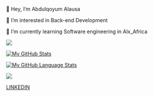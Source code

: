 👋 Hey, I’m Abdulqoyum Alausa

👀 I’m interested in Back-end Development

🌱 I’m currently learning Software engineering in Alx_Africa



![](https://visitor-badge.laobi.icu/badge?page_id=Alausa2001.Alausa2001)


[![My GitHub Stats](https://github-readme-stats.vercel.app/api/?username=Alausa2001&count_private=true&theme=tokyonight&showicons=true)]()

[![My GitHub Language Stats](https://github-readme-stats.vercel.app/api/top-langs/?username=Alausa2001&langs_count=5&theme=tokyonight)]()

<img src="https://github-readme-streak-stats.herokuapp.com/?user=Alausa2001"/>




[LINKEDIN](https://linkedin.com/in/abdulqoyum-alausa-382a57239)
